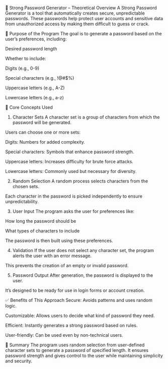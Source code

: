 🔐 Strong Password Generator – Theoretical Overview
A Strong Password Generator is a tool that automatically creates secure, unpredictable passwords. These passwords help protect user accounts and sensitive data from unauthorized access by making them difficult to guess or crack.

🎯 Purpose of the Program
The goal is to generate a password based on the user’s preferences, including:

Desired password length

Whether to include:

Digits (e.g., 0-9)

Special characters (e.g., !@#$%)

Uppercase letters (e.g., A-Z)

Lowercase letters (e.g., a-z)

🧠 Core Concepts Used
1. Character Sets
A character set is a group of characters from which the password will be generated.

Users can choose one or more sets:

Digits: Numbers for added complexity.

Special characters: Symbols that enhance password strength.

Uppercase letters: Increases difficulty for brute force attacks.

Lowercase letters: Commonly used but necessary for diversity.

2. Random Selection
A random process selects characters from the chosen sets.

Each character in the password is picked independently to ensure unpredictability.

3. User Input
The program asks the user for preferences like:

How long the password should be

What types of characters to include

The password is then built using these preferences.

4. Validation
If the user does not select any character set, the program alerts the user with an error message.

This prevents the creation of an empty or invalid password.

5. Password Output
After generation, the password is displayed to the user.

It’s designed to be ready for use in login forms or account creation.

✅ Benefits of This Approach
Secure: Avoids patterns and uses random logic.

Customizable: Allows users to decide what kind of password they need.

Efficient: Instantly generates a strong password based on rules.

User-friendly: Can be used even by non-technical users.

📌 Summary
The program uses random selection from user-defined character sets to generate a password of specified length. It ensures password strength and gives control to the user while maintaining simplicity and security.
